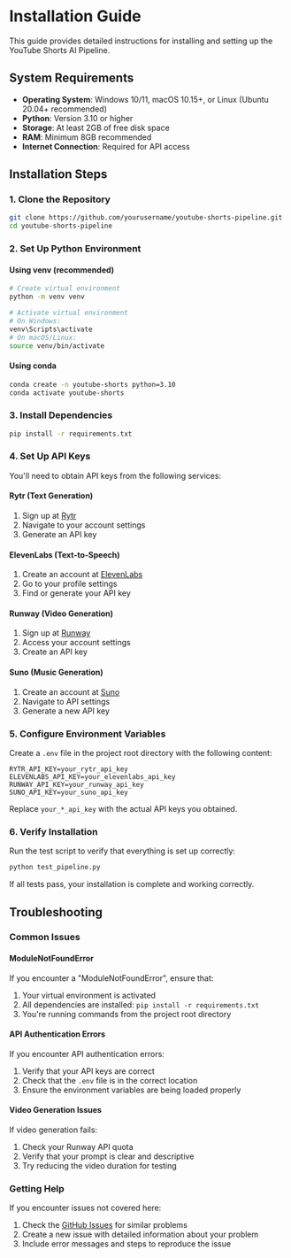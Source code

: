 # Installation Guide

This guide provides detailed instructions for installing and setting up the YouTube Shorts AI Pipeline.

## System Requirements

- **Operating System**: Windows 10/11, macOS 10.15+, or Linux (Ubuntu 20.04+ recommended)
- **Python**: Version 3.10 or higher
- **Storage**: At least 2GB of free disk space
- **RAM**: Minimum 8GB recommended
- **Internet Connection**: Required for API access

## Installation Steps

### 1. Clone the Repository

```bash
git clone https://github.com/yourusername/youtube-shorts-pipeline.git
cd youtube-shorts-pipeline
```

### 2. Set Up Python Environment

#### Using venv (recommended)

```bash
# Create virtual environment
python -m venv venv

# Activate virtual environment
# On Windows:
venv\Scripts\activate
# On macOS/Linux:
source venv/bin/activate
```

#### Using conda

```bash
conda create -n youtube-shorts python=3.10
conda activate youtube-shorts
```

### 3. Install Dependencies

```bash
pip install -r requirements.txt
```

### 4. Set Up API Keys

You'll need to obtain API keys from the following services:

#### Rytr (Text Generation)
1. Sign up at [Rytr](https://rytr.me/)
2. Navigate to your account settings
3. Generate an API key

#### ElevenLabs (Text-to-Speech)
1. Create an account at [ElevenLabs](https://elevenlabs.io/)
2. Go to your profile settings
3. Find or generate your API key

#### Runway (Video Generation)
1. Sign up at [Runway](https://runwayml.com/)
2. Access your account settings
3. Create an API key

#### Suno (Music Generation)
1. Create an account at [Suno](https://suno.ai/)
2. Navigate to API settings
3. Generate a new API key

### 5. Configure Environment Variables

Create a `.env` file in the project root directory with the following content:

```
RYTR_API_KEY=your_rytr_api_key
ELEVENLABS_API_KEY=your_elevenlabs_api_key
RUNWAY_API_KEY=your_runway_api_key
SUNO_API_KEY=your_suno_api_key
```

Replace `your_*_api_key` with the actual API keys you obtained.

### 6. Verify Installation

Run the test script to verify that everything is set up correctly:

```bash
python test_pipeline.py
```

If all tests pass, your installation is complete and working correctly.

## Troubleshooting

### Common Issues

#### ModuleNotFoundError
If you encounter a "ModuleNotFoundError", ensure that:
1. Your virtual environment is activated
2. All dependencies are installed: `pip install -r requirements.txt`
3. You're running commands from the project root directory

#### API Authentication Errors
If you encounter API authentication errors:
1. Verify that your API keys are correct
2. Check that the `.env` file is in the correct location
3. Ensure the environment variables are being loaded properly

#### Video Generation Issues
If video generation fails:
1. Check your Runway API quota
2. Verify that your prompt is clear and descriptive
3. Try reducing the video duration for testing

### Getting Help

If you encounter issues not covered here:
1. Check the [GitHub Issues](https://github.com/yourusername/youtube-shorts-pipeline/issues) for similar problems
2. Create a new issue with detailed information about your problem
3. Include error messages and steps to reproduce the issue
